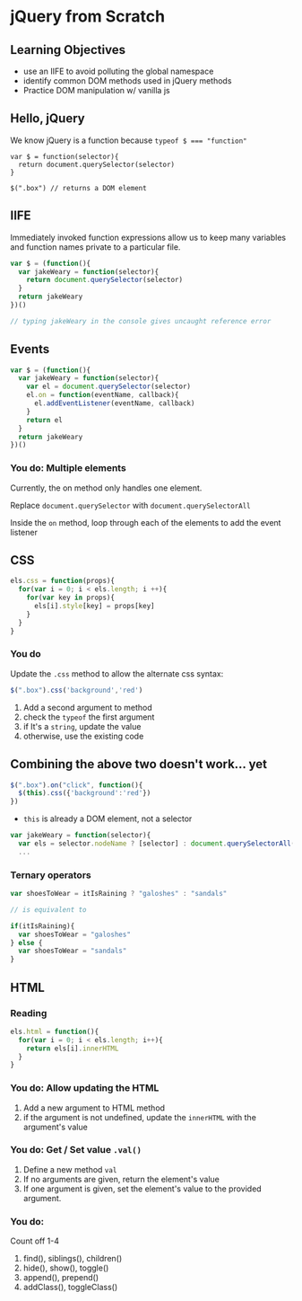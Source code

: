 ---
---

# jQuery from Scratch

## Learning Objectives

- use an IIFE to avoid polluting the global namespace
- identify common DOM methods used in jQuery methods
- Practice DOM manipulation w/ vanilla js

## Hello, jQuery

We know jQuery is a function because `typeof $ === "function"`

```
var $ = function(selector){
  return document.querySelector(selector)
}

$(".box") // returns a DOM element
```

## IIFE

Immediately invoked function expressions allow us to keep many variables
and function names private to a particular file.

```js
var $ = (function(){
  var jakeWeary = function(selector){
    return document.querySelector(selector)
  }
  return jakeWeary
})()

// typing jakeWeary in the console gives uncaught reference error
```

## Events

```js
var $ = (function(){
  var jakeWeary = function(selector){
    var el = document.querySelector(selector)
    el.on = function(eventName, callback){
      el.addEventListener(eventName, callback)
    }
    return el
  }
  return jakeWeary
})()
```

### You do: Multiple elements

Currently, the on method only handles one element.

Replace `document.querySelector` with `document.querySelectorAll`

Inside the `on` method, loop through each of the elements to add
the event listener

## CSS

```js
els.css = function(props){
  for(var i = 0; i < els.length; i ++){
    for(var key in props){
      els[i].style[key] = props[key]
    }
  }
}
```

### You do

Update the `.css` method to allow the alternate css syntax:

```js
$(".box").css('background','red')
```

1. Add a second argument to method
2. check the `typeof` the first argument
3. if It's a `string`, update the value
4. otherwise, use the existing code

## Combining the above two doesn't work... yet

```js
$(".box").on("click", function(){
  $(this).css({'background':'red'})
})
```

- `this` is already a DOM element, not a selector

```js
var jakeWeary = function(selector){
  var els = selector.nodeName ? [selector] : document.querySelectorAll(selector)
  ...
```

### Ternary operators

```js
var shoesToWear = itIsRaining ? "galoshes" : "sandals"

// is equivalent to

if(itIsRaining){
  var shoesToWear = "galoshes"
} else {
  var shoesToWear = "sandals"
}
```

## HTML

### Reading

```js
els.html = function(){
  for(var i = 0; i < els.length; i++){
    return els[i].innerHTML
  }
}
```

### You do: Allow updating the HTML

1. Add a new argument to HTML method
1. if the argument is not undefined, update the `innerHTML` with the argument's value

### You do: Get / Set value `.val()`

1. Define a new method `val`
1. If no arguments are given, return the element's value
1. If one argument is given, set the element's value to the provided argument.

### You do:

Count off 1-4

1. find(), siblings(), children()
1. hide(), show(), toggle()
1. append(), prepend()
1. addClass(), toggleClass()

